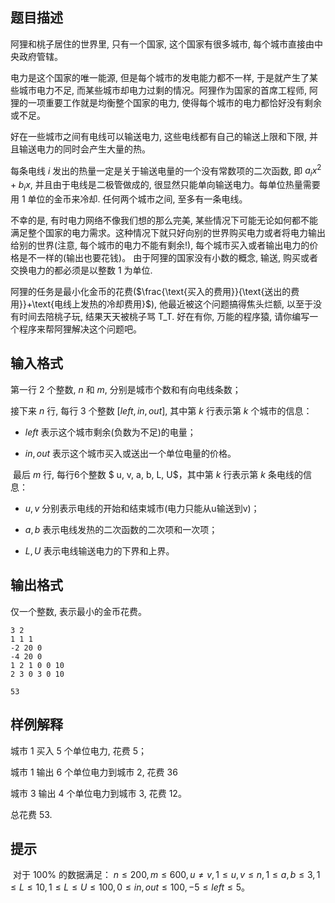 ## 题目描述
阿狸和桃子居住的世界里, 只有一个国家, 这个国家有很多城市, 每个城市直接由中央政府管辖。

电力是这个国家的唯一能源, 但是每个城市的发电能力都不一样, 于是就产生了某些城市电力不足, 而某些城市却电力过剩的情况。阿狸作为国家的首席工程师, 阿狸的一项重要工作就是均衡整个国家的电力, 使得每个城市的电力都恰好没有剩余或不足。

好在一些城市之间有电线可以输送电力, 这些电线都有自己的输送上限和下限, 并且输送电力的同时会产生大量的热。

每条电线 $i$ 发出的热量一定是关于输送电量的一个没有常数项的二次函数, 即 $a_ix^2+b_ix$, 并且由于电线是二极管做成的, 很显然只能单向输送电力。每单位热量需要用 $1$ 单位的金币来冷却. 任何两个城市之间, 至多有一条电线。

不幸的是, 有时电力网络不像我们想的那么完美, 某些情况下可能无论如何都不能满足整个国家的电力需求。这种情况下就只好向别的世界购买电力或者将电力输出给别的世界(注意, 每个城市的电力不能有剩余!), 每个城市买入或者输出电力的价格是不一样的(输出也要花钱)。 由于阿狸的国家没有小数的概念, 输送, 购买或者交换电力的都必须是以整数 $1$ 为单位.

阿狸的任务是最小化金币的花费($\frac{\text{买入的费用}}{\text{送出的费用}}+\text{电线上发热的冷却费用}$), 他最近被这个问题搞得焦头烂额, 以至于没有时间去陪桃子玩, 结果天天被桃子骂 T_T. 好在有你, 万能的程序猿, 请你编写一个程序来帮阿狸解决这个问题吧。

## 输入格式
第一行 $2$ 个整数, $n$ 和 $m$, 分别是城市个数和有向电线条数；

接下来 $n$ 行, 每行 $3$ 个整数 $[left, in, out]$, 其中第 $k$ 行表示第 $k$ 个城市的信息：

- $left$ 表示这个城市剩余(负数为不足)的电量；

- $in, out$ 表示这个城市买入或送出一个单位电量的价格。

 最后 $m$ 行, 每行$6$个整数 $ u, v, a, b, L, U$，其中第 $k$ 行表示第 $k$ 条电线的信息：

- $u, v$ 分别表示电线的开始和结束城市(电力只能从u输送到v)；

- $a, b$ 表示电线发热的二次函数的二次项和一次项；

- $L, U$ 表示电线输送电力的下界和上界。


## 输出格式
仅一个整数, 表示最小的金币花费。

```input1
3 2
1 1 1
-2 20 0
-4 20 0
1 2 1 0 0 10
2 3 0 3 0 10
```

```output1
53
```

## 样例解释
城市 $1$ 买入 $5$ 个单位电力, 花费 $5$；

城市 $1$ 输出 $6$ 个单位电力到城市 $2$, 花费 $36$

城市 $3$ 输出 $4$ 个单位电力到城市 $3$, 花费 $12$。

总花费 $53$.

## 提示
 对于 $100\%$ 的数据满足：
$n \leq 200, m \leq 600, u \neq v, 1 \leq u, v \leq n, 1 \leq a, b \leq 3, 1 \leq L \leq 10, 1 \leq L \leq U \leq 100, 0 \leq in, out \leq 100, -5 \leq left \leq 5$。
